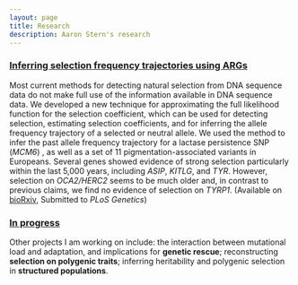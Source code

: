 ```yaml
---
layout: page
title: Research
description: Aaron Stern's research 
---
```


### <u>Inferring selection frequency trajectories using ARGs</u>
Most current methods for detecting natural selection from DNA sequence data do not make full use of the information available in DNA sequence data. We developed a new technique for approximating the full likelihood function for the selection coefficient, which can be used for detecting selection, estimating selection coefficients, and for inferring the allele frequency trajectory of a selected or neutral allele. We used the method to infer the past allele frequency trajectory for a lactase persistence SNP (<i>MCM6</i>) , as well as a set of 11 pigmentation-associated variants in Europeans. Several genes showed evidence of strong selection particularly within the last 5,000 years, including <i>ASIP</i>, <i>KITLG</i>, and <i>TYR</i>. However, selection on <i>OCA2/HERC2</i> seems to be much older and, in contrast to previous claims, we find no evidence of selection on <i>TYRP1</i>. (Available on <a href="https://doi.org/10.1101/592675">bioRxiv</a>, Submitted to <i>PLoS Genetics</i>)

### <u>In progress</u>
Other projects I am working on include: the interaction between mutational load and adaptation, and implications for <b>genetic rescue</b>; reconstructing <b>selection on polygenic traits</b>; inferring heritability and polygenic selection in <b>structured populations</b>.

<!-- Note: this is how to write a comment in HTML. Everything in here won't show up on your webpage.-->

<!--
To increase the size of the title, use fewer # in front of the paper title.
To decrease the size of the title, use more #. 
To remove the italics, remove the * before and after the description
To remove the underline from the title, remove the <u> tags (<u> and </u>)
-->
